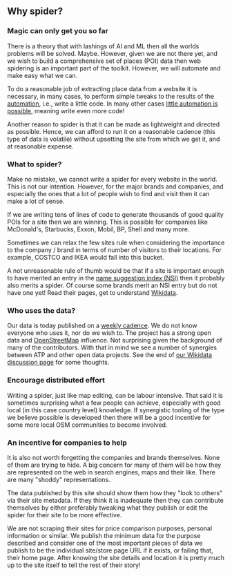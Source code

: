 
## Why spider?

### Magic can only get you so far

There is a theory that with lashings of AI and ML then all the worlds problems
will be solved. Maybe. However, given we are not there yet, and we wish to build
a comprehensive set of places (POI) data then web spidering is an important part
of the toolkit. However, we will automate and make easy what we can.

To do a reasonable job of extracting place data from a website it is
necessary, in many cases, to perform simple tweaks to the results of the
[automation](./STRUCTURED_DATA.md), i.e., write a little code.
In many other cases
[little automation is possible](./HARD_WORK_SPIDER.md), meaning write even more code!

Another reason to spider is that it can be made as lightweight and directed
as possible. Hence, we can afford to run it on a reasonable cadence (this type
of data is volatile) without upsetting the site from which we get it,
and at reasonable expense.

### What to spider?

Make no mistake, we cannot write a spider for every website in the world. This
is not our intention. However, for the major brands and companies, and especially
the ones that a lot of people wish to find and visit then it can make
a lot of sense.

If we are writing tens of lines of code to generate thousands of good quality
POIs for a site then we are winning. This is possible for companies like
McDonald's, Starbucks, Exxon, Mobil, BP, Shell and many more.

Sometimes we can relax the few sites rule when considering the importance
to the company / brand in terms of number of visitors to their locations.
For example, COSTCO and IKEA would fall into this bucket.

A not unreasonable rule of thumb would be that if a site is important enough
to have merited an entry in the
[name suggestion index (NSI)](https://nsi.guide/?t=brands)
then it probably also merits a spider. Of course some
brands merit an NSI entry but do not have one yet! Read their pages,
get to understand [Wikidata](./WIKIDATA.md).

### Who uses the data?

Our data is today published on a [weekly cadence](./WEEKLY_RUN.md).
We do not know everyone who uses it, nor do we wish to.
The project has a strong open data and
[OpenStreetMap](https://www.openstreetmap.org/)
influence. Not surprising given the background of many of the contributors.
With that in mind we see a number of synergies between ATP and other
open data projects. See the end of
[our Wikidata discussion page](./WIKIDATA.md) for some thoughts.

### Encourage distributed effort

Writing a spider, just like map editing, can be labour intensive.
That said it is sometimes surprising what a few people can achieve,
especially with good local (in this case country level) knowledge.
If synergistic tooling of the type we believe possible is developed
then there will be a good incentive for some more local OSM
communities to become involved.

### An incentive for companies to help

It is also not worth forgetting the companies and brands themselves. None of
them are trying to hide. A big concern for many of them will be
how they are represented on the web in search engines, maps and
their like. There are many "shoddy" representations.

The data published by this site should show them how they "look to others"
via their site metadata. If they think it is inadequate then they
can contribute themselves by either preferably tweaking what they publish
or edit the spider for their site to be more effective.

We are not scraping their sites for price comparison purposes,
personal information or similar. We publish the minimum data for the purpose
described and consider one of the most important pieces of data
we publish to be the individual site/store page URL if it exists,
or failing that, their home page.
After knowing the site details and location it is pretty
much up to the site itself to tell the rest of their story!
